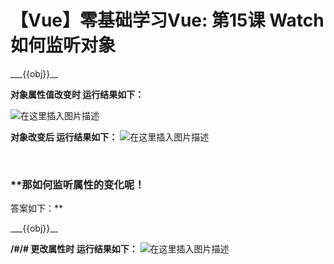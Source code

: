 # 【Vue】零基础学习Vue: 第15课 Watch 如何监听对象

<!DOCTYPE html> <html lang="en"> <head> <meta charset="UTF-8"> <title>Document</title> <script src="https://cdn.jsdelivr.net/npm/vue@2.6.10/dist/vue.js"></script> </head> <body> <div id="app"> <div>___{{obj}}__</div> </div> <script> let vm = new Vue({ el:"/#app", data: { obj:{ name:"小明", age: "18", sex: "男" } }, watch:{ obj(){ console.log("data 中数组arr被修改") } } }) </script> </body> </html>

**对象属性值改变时 运行结果如下：**

![在这里插入图片描述](https://img-blog.csdnimg.cn/20190416103602637.png?x-oss-process=image/watermark,type_ZmFuZ3poZW5naGVpdGk,shadow_10,text_aHR0cHM6Ly9ibG9nLmNzZG4ubmV0L3FxXzQxNjE0OTI4,size_16,color_FFFFFF,t_70)

**对象改变后 运行结果如下：**
![在这里插入图片描述](https://img-blog.csdnimg.cn/2019041610363229.png?x-oss-process=image/watermark,type_ZmFuZ3poZW5naGVpdGk,shadow_10,text_aHR0cHM6Ly9ibG9nLmNzZG4ubmV0L3FxXzQxNjE0OTI4,size_16,color_FFFFFF,t_70)

 

### **那如何监听属性的变化呢！
答案如下：**

<!DOCTYPE html> <html lang="en"> <head> <meta charset="UTF-8"> <title>Document</title> <script src="https://cdn.jsdelivr.net/npm/vue@2.6.10/dist/vue.js"></script> </head> <body> <div id="app"> <div>___{{obj}}__</div> </div> <script> let vm = new Vue({ el:"/#app", data: { obj:{ name:"小明", age: "18", sex: "男" } }, watch:{ // obj(){ // console.log("data 中数组arr被修改") // }, obj:{ handler(){ //handler是特定的名称 console.log("data 中数组arr被修改") }, deep:true, //true表示深度监听 } } }) </script> </body> </html>

**/#/# 更改属性时 运行结果如下：**
![在这里插入图片描述](https://img-blog.csdnimg.cn/20190416103755807.png?x-oss-process=image/watermark,type_ZmFuZ3poZW5naGVpdGk,shadow_10,text_aHR0cHM6Ly9ibG9nLmNzZG4ubmV0L3FxXzQxNjE0OTI4,size_16,color_FFFFFF,t_70)


